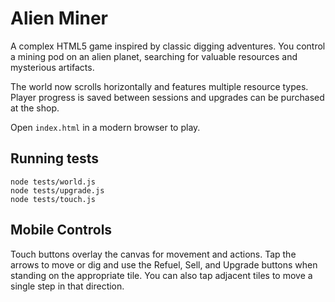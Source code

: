 # Alien Miner

A complex HTML5 game inspired by classic digging adventures. You control a mining
pod on an alien planet, searching for valuable resources and mysterious
artifacts.

The world now scrolls horizontally and features multiple resource types. Player
progress is saved between sessions and upgrades can be purchased at the shop.

Open `index.html` in a modern browser to play.

## Running tests

```
node tests/world.js
node tests/upgrade.js
node tests/touch.js
```

## Mobile Controls

Touch buttons overlay the canvas for movement and actions. Tap the arrows to move
or dig and use the Refuel, Sell, and Upgrade buttons when standing on the
appropriate tile. You can also tap adjacent tiles to move a single step in that
direction.

